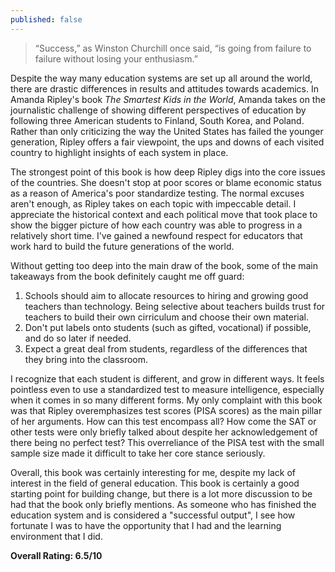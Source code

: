 ```yaml
---
published: false
---
```

> “Success,” as Winston Churchill once said, “is going from failure to failure without losing your enthusiasm.”

Despite the way many education systems are set up all around the world, there are drastic differences in results and attitudes towards academics. In Amanda Ripley's book _The Smartest Kids in the World_, Amanda takes on the journalistic challenge of showing different perspectives of education by following three American students to Finland, South Korea, and Poland. Rather than only criticizing the way the United States has failed the younger generation, Ripley offers a fair viewpoint, the ups and downs of each visited country to highlight insights of each system in place.

The strongest point of this book is how deep Ripley digs into the core issues of the countries. She doesn't stop at poor scores or blame economic status as a reason of America's poor standardize testing. The normal excuses aren't enough, as Ripley takes on each topic with impeccable detail. I appreciate the historical context and each political move that took place to show the bigger picture of how each country was able to progress in a relatively short time. I've gained a newfound respect for educators that work hard to build the future generations of the world.

Without getting too deep into the main draw of the book, some of the main takeaways from the book definitely caught me off guard:

1. Schools should aim to allocate resources to hiring and growing good teachers than technology. Being selective about teachers builds trust for teachers to build their own cirriculum and choose their own material.
2. Don't put labels onto students (such as gifted, vocational) if possible, and do so later if needed.
3. Expect a great deal from students, regardless of the differences that they bring into the classroom.

I recognize that each student is different, and grow in different ways. It feels pointless even to use a standardized test to measure intelligence, especially when it comes in so many different forms. My only complaint with this book was that Ripley overemphasizes test scores (PISA scores) as the main pillar of her arguments. How can this test encompass all? How come the SAT or other tests were only briefly talked about despite her acknowledgement of there being no perfect test? This overreliance of the PISA test with the small sample size made it difficult to take her core stance seriously.

Overall, this book was certainly interesting for me, despite my lack of interest in the field of general education. This book is certainly a good starting point for building change, but there is a lot more discussion to be had that the book only briefly mentions. As someone who has finished the education system and is considered a "successful output", I see how fortunate I was to have the opportunity that I had and the learning environment that I did.

**Overall Rating: 6.5/10**



